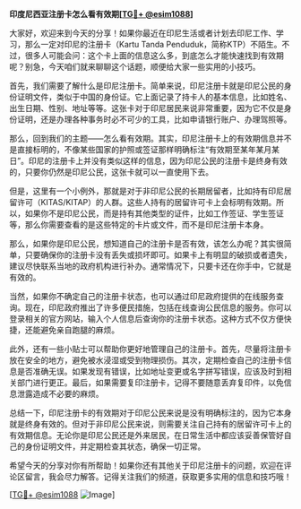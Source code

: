 **印度尼西亚注册卡怎么看有效期[[TG💪+ @esim1088](https://t.me/s/esim1088)]**

大家好，欢迎来到今天的分享！如果你最近在印尼生活或者计划去印尼工作、学习，那么一定对印尼的注册卡（Kartu Tanda Penduduk，简称KTP）不陌生。不过，很多人可能会问：这个卡上面的信息这么多，到底怎么才能快速找到有效期呢？别急，今天咱们就来聊聊这个话题，顺便给大家一些实用的小技巧。

首先，我们需要了解什么是印尼注册卡。简单来说，印尼注册卡就是印尼公民的身份证明文件，类似于中国的身份证。它上面记录了持卡人的基本信息，比如姓名、出生日期、性别、地址等等。这张卡对于印尼居民来说非常重要，因为它不仅是身份证明，还是办理各种事务时必不可少的工具，比如申请银行账户、办理驾照等。

那么，回到我们的主题——怎么看有效期。其实，印尼注册卡上的有效期信息并不是直接标明的，不像某些国家的护照或签证那样明确标注“有效期至某年某月某日”。印尼的注册卡上并没有类似这样的信息，因为印尼公民的注册卡是终身有效的，只要你仍然是印尼公民，这张卡就可以一直使用下去。

但是，这里有一个小例外，那就是对于非印尼公民的长期居留者，比如持有印尼居留许可（KITAS/KITAP）的人群。这些人持有的居留许可卡上会标明有效期。所以，如果你不是印尼公民，而是持有其他类型的证件，比如工作签证、学生签证等，那么你需要查看的是这些特定的卡片或文件，而不是印尼注册卡本身。

那么，如果你是印尼公民，想知道自己的注册卡是否有效，该怎么办呢？其实很简单，只要确保你的注册卡没有丢失或损坏即可。如果卡上有明显的破损或者遗失，建议尽快联系当地的政府机构进行补办。通常情况下，只要卡还在你手中，它就是有效的。

当然，如果你不确定自己的注册卡状态，也可以通过印尼政府提供的在线服务查询。现在，印尼政府推出了许多便民措施，包括在线查询公民信息的服务。你可以登录相关的官方网站，输入个人信息后查询你的注册卡状态。这种方式不仅方便快捷，还能避免亲自跑腿的麻烦。

此外，还有一些小贴士可以帮助你更好地管理自己的注册卡。首先，尽量将注册卡放在安全的地方，避免被水浸湿或受到物理损伤。其次，定期检查自己的注册卡信息是否准确无误。如果发现有错误，比如地址变更或名字拼写错误，应该及时到相关部门进行更正。最后，如果需要复印注册卡，记得不要随意丢弃复印件，以免信息泄露造成不必要的麻烦。

总结一下，印尼注册卡的有效期对于印尼公民来说是没有明确标注的，因为它本身就是终身有效的。但对于非印尼公民来说，则需要关注自己持有的居留许可卡上的有效期信息。无论你是印尼公民还是外来居民，在日常生活中都应该妥善保管好自己的身份证明文件，并定期检查其状态，确保一切正常。

希望今天的分享对你有所帮助！如果你还有其他关于印尼注册卡的问题，欢迎在评论区留言，我会尽力解答。记得关注我们的频道，获取更多实用的信息和技巧哦！

[[TG💪+ @esim1088](https://t.me/s/esim1088) ![Image](https://i.postimg.cc/4NQfJmqS/Snipaste-2025-05-13-00-14-12.png)]